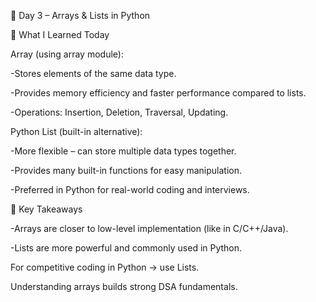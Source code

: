 📘 Day 3 – Arrays & Lists in Python

🔹 What I Learned Today

Array (using array module):

-Stores elements of the same data type.

-Provides memory efficiency and faster performance compared to lists.

-Operations: Insertion, Deletion, Traversal, Updating.

Python List (built-in alternative):

-More flexible – can store multiple data types together.

-Provides many built-in functions for easy manipulation.

-Preferred in Python for real-world coding and interviews.

🔹 Key Takeaways

-Arrays are closer to low-level implementation (like in C/C++/Java).

-Lists are more powerful and commonly used in Python.

For competitive coding in Python → use Lists.

Understanding arrays builds strong DSA fundamentals.
